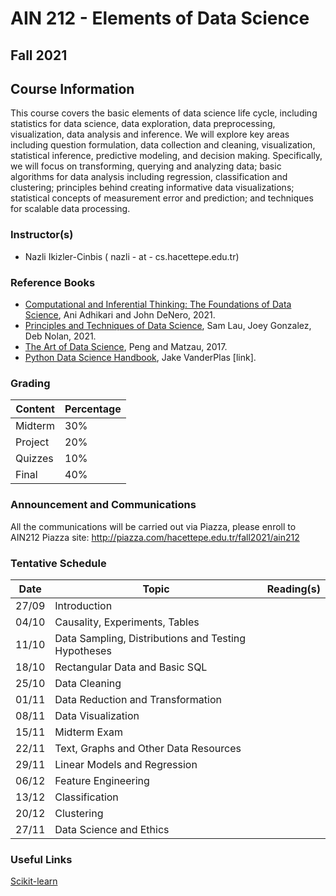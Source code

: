 # AIN 212 - Elements of Data Science
## Fall 2021 

## Course Information
This course covers the basic elements of data science life cycle, including statistics for data science, data exploration, data preprocessing, visualization, data analysis and inference. We will explore key areas including question formulation, data collection and cleaning, visualization, statistical inference, predictive modeling, and decision making. Specifically, we will focus on transforming, querying and analyzing data; basic algorithms for data analysis including regression, classification and clustering; principles behind creating informative data visualizations; statistical concepts of measurement error and prediction; and techniques for scalable data processing.

### Instructor(s)
- Nazli Ikizler-Cinbis ( nazli - at - cs.hacettepe.edu.tr) 

### Reference Books
  - [Computational and Inferential Thinking: The Foundations of Data Science](https://inferentialthinking.com/chapters/intro.html), Ani Adhikari and John DeNero, 2021.
  - [Principles and Techniques of Data Science](http://www.textbook.ds100.org/intro.html), Sam Lau, Joey Gonzalez, Deb Nolan, 2021.
  - [The Art of Data Science](https://bookdown.org/rdpeng/artofdatascience/), Peng and Matzau, 2017.
  - [Python Data Science Handbook](https://jakevdp.github.io/PythonDataScienceHandbook/), Jake VanderPlas [link].

### Grading

Content | Percentage
--------- | ----------
Midterm  | 30%
Project | 20% 
Quizzes | 10%
Final | 40%

### Announcement and Communications
All the communications will be carried out via Piazza, please enroll to AIN212 Piazza site: http://piazza.com/hacettepe.edu.tr/fall2021/ain212

### Tentative Schedule

Date | Topic | Reading(s)
---------|---------- |--------------
27/09 | Introduction |
04/10 | Causality, Experiments, Tables | 
11/10 | Data Sampling, Distributions and Testing Hypotheses |
18/10 | Rectangular Data and Basic SQL | 
25/10 | Data Cleaning |
01/11 | Data Reduction and Transformation |
08/11 | Data Visualization|
15/11 | Midterm Exam |
22/11 | Text, Graphs and Other Data Resources | 
29/11 | Linear Models and Regression |
06/12 | Feature Engineering |
13/12 | Classification |
20/12 | Clustering |
27/11 | Data Science and Ethics | 


### Useful Links
[Scikit-learn](https://scikit-learn.org/stable/index.html)


